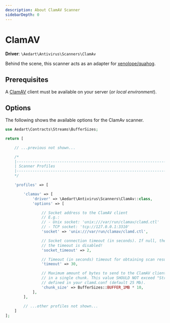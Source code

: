 ```yaml
---
description: About ClamAV Scanner
sidebarDepth: 0
---
```


# ClamAV

**Driver**: `\Aedart\Antivirus\Scanners\ClamAv`

Behind the scene, this scanner acts as an adapter for [xenolope/quahog](https://github.com/jonjomckay/quahog).

## Prerequisites

A [ClamAV](https://www.clamav.net/) client must be available on your server (_or local environment_). 

## Options

The following shows the available options for the ClamAv scanner.

```php
use Aedart\Contracts\Streams\BufferSizes;

return [

    // ...previous not shown...

    /*
    |--------------------------------------------------------------------------
    | Scanner Profiles
    |--------------------------------------------------------------------------
    */

    'profiles' => [

        'clamav' => [
            'driver' => \Aedart\Antivirus\Scanners\ClamAv::class,
            'options' => [

                // Socket address to the ClamAV client
                // E.g.:
                // - Unix socket: 'unix:///var/run/clamav/clamd.ctl'
                // - TCP socket: 'tcp://127.0.0.1:3310'
                'socket' => 'unix:///var/run/clamav/clamd.ctl',

                // Socket connection timeout (in seconds). If null, then
                // the timeout is disabled!
                'socket_timeout' => 2,

                // Timeout (in seconds) timeout for obtaining scan results.
                'timeout' => 30,

                // Maximum amount of bytes to send to the ClamAV client,
                // in a single chunk. This value SHOULD NOT exceed "StreamMaxLength",
                // defined in your clamd.conf (default 25 Mb).
                'chunk_size' => BufferSizes::BUFFER_1MB * 10,
            ],
        ],
        
        // ...other profiles not shown...
    ]
];
```